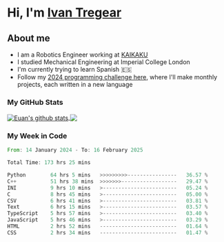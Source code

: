 # Hi, I'm [Ivan Tregear](https://www.linkedin.com/in/ivantregear/)

## About me

* I am a Robotics Engineer working at [KAIKAKU](https://github.com/KAIKAKU-AI)
* I studied Mechanical Engineering at Imperial College London
* I'm currently trying to learn Spanish :es:
* Follow my [2024 programming challenge here](https://github.com/ITregear?tab=repositories), where I'll make monthly projects, each written in a new language


### My GitHub Stats

<a href="#my-github-stats">
  <img align="center" src="https://github-readme-stats.vercel.app/api?username=itregear&count_private=true&show_icons=true&include_all_commits=true&theme=material-palenight" alt="Euan's github stats" />
</a>

<a href="#my-github-stats">
  <img align="center" src="https://github-readme-stats.vercel.app/api/top-langs/?username=itregear&layout=compact&theme=material-palenight" />
</a>

### My Week in Code
<!--START_SECTION:waka-->

```rust
From: 14 January 2024 - To: 16 February 2025

Total Time: 173 hrs 25 mins

Python        64 hrs 5 mins   >>>>>>>>>----------------   36.57 %
C++           51 hrs 38 mins  >>>>>>>------------------   29.47 %
INI           9 hrs 10 mins   >------------------------   05.24 %
C             8 hrs 45 mins   >------------------------   05.00 %
CSV           6 hrs 41 mins   >------------------------   03.81 %
Text          6 hrs 15 mins   >------------------------   03.57 %
TypeScript    5 hrs 57 mins   >------------------------   03.40 %
JavaScript    5 hrs 46 mins   >------------------------   03.29 %
HTML          2 hrs 52 mins   -------------------------   01.64 %
CSS           2 hrs 34 mins   -------------------------   01.47 %
```

<!--END_SECTION:waka-->
